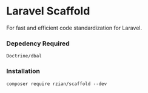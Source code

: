 # Laravel Scaffold
For fast and efficient code standardization for Laravel.

### Depedency Required
```
Doctrine/dbal
```


### Installation
```
composer require rzian/scaffold --dev
```
